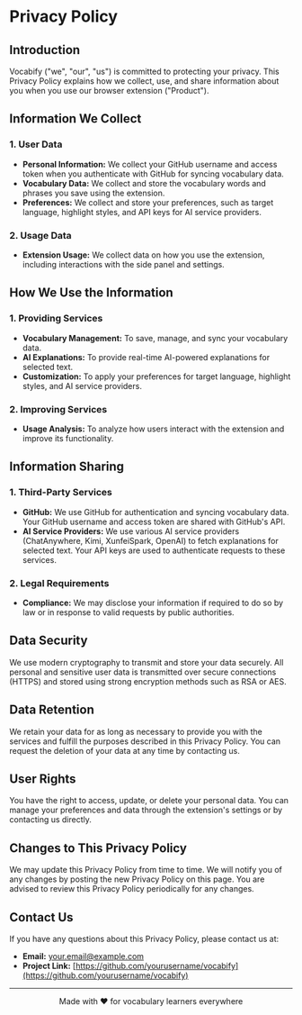 # Privacy Policy

## Introduction

Vocabify ("we", "our", "us") is committed to protecting your privacy. This Privacy Policy explains how we collect, use, and share information about you when you use our browser extension ("Product").

## Information We Collect

### 1. User Data
- **Personal Information:** We collect your GitHub username and access token when you authenticate with GitHub for syncing vocabulary data.
- **Vocabulary Data:** We collect and store the vocabulary words and phrases you save using the extension.
- **Preferences:** We collect and store your preferences, such as target language, highlight styles, and API keys for AI service providers.

### 2. Usage Data
- **Extension Usage:** We collect data on how you use the extension, including interactions with the side panel and settings.

## How We Use the Information

### 1. Providing Services
- **Vocabulary Management:** To save, manage, and sync your vocabulary data.
- **AI Explanations:** To provide real-time AI-powered explanations for selected text.
- **Customization:** To apply your preferences for target language, highlight styles, and AI service providers.

### 2. Improving Services
- **Usage Analysis:** To analyze how users interact with the extension and improve its functionality.

## Information Sharing

### 1. Third-Party Services
- **GitHub:** We use GitHub for authentication and syncing vocabulary data. Your GitHub username and access token are shared with GitHub's API.
- **AI Service Providers:** We use various AI service providers (ChatAnywhere, Kimi, XunfeiSpark, OpenAI) to fetch explanations for selected text. Your API keys are used to authenticate requests to these services.

### 2. Legal Requirements
- **Compliance:** We may disclose your information if required to do so by law or in response to valid requests by public authorities.

## Data Security

We use modern cryptography to transmit and store your data securely. All personal and sensitive user data is transmitted over secure connections (HTTPS) and stored using strong encryption methods such as RSA or AES.

## Data Retention

We retain your data for as long as necessary to provide you with the services and fulfill the purposes described in this Privacy Policy. You can request the deletion of your data at any time by contacting us.

## User Rights

You have the right to access, update, or delete your personal data. You can manage your preferences and data through the extension's settings or by contacting us directly.

## Changes to This Privacy Policy

We may update this Privacy Policy from time to time. We will notify you of any changes by posting the new Privacy Policy on this page. You are advised to review this Privacy Policy periodically for any changes.

## Contact Us

If you have any questions about this Privacy Policy, please contact us at:
- **Email:** your.email@example.com
- **Project Link:** [https://github.com/yourusername/vocabify](https://github.com/yourusername/vocabify)

---

<p align="center">Made with ❤️ for vocabulary learners everywhere</p>

